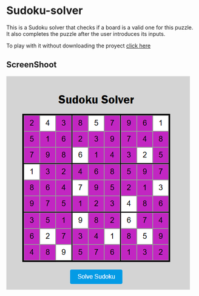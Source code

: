 # Sudoku-solver
This is a Sudoku solver that checks if a board is a valid one for this puzzle. It also completes the puzzle after the user introduces its inputs.

To play with it without downloading the proyect [click here](https://abigailgv.github.io/Sudoku-solver/)

## ScreenShoot
![Sudoku-solver](sudoku.png)